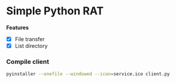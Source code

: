 # Simple Python RAT
 
**Features**
 - [x] File transfer
 - [x] List directory

### Compile client
```bash
pyinstaller --onefile --windowed --icon=service.ico client.py
```
